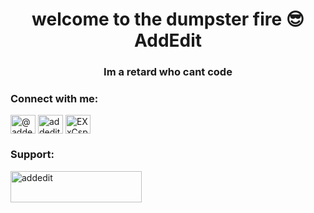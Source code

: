 
<h1 align="center">welcome to the dumpster fire 😎 AddEdit</h1>
<h3 align="center">Im a retard who cant code</h3>

<h3 align="left">Connect with me:</h3>
<p align="left">
<a href="https://twitter.com/@addeditt" target="blank"><img align="center" src="https://raw.githubusercontent.com/rahuldkjain/github-profile-readme-generator/master/src/images/icons/Social/twitter.svg" alt="@addeditt" height="30" width="40" /></a>
<a href="https://www.youtube.com/c/addedit" target="blank"><img align="center" src="https://raw.githubusercontent.com/rahuldkjain/github-profile-readme-generator/master/src/images/icons/Social/youtube.svg" alt="addedit" height="30" width="40" /></a>
<a href="https://discord.gg/EXxCspAy" target="blank"><img align="center" src="https://raw.githubusercontent.com/rahuldkjain/github-profile-readme-generator/master/src/images/icons/Social/discord.svg" alt="EXxCspAy" height="30" width="40" /></a>
</p>

<h3 align="left">Support:</h3>
<p><a href="https://ko-fi.com/addedit"> <img align="left" src="https://cdn.ko-fi.com/cdn/kofi3.png?v=3" height="50" width="210" alt="addedit" /></a></p><br><br>
